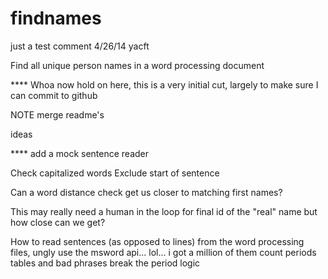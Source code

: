findnames
=========

just a test comment 4/26/14
yacft

Find all unique person names in a word processing document



**** Whoa now hold on here, this is a very initial cut, largely to make sure I can commit to github  


NOTE merge readme's


ideas

**** add a mock sentence reader

Check capitalized words 
Exclude start of sentence

Can a word distance check get us closer to matching first names?

This may really need a human in the loop for final id of the "real" name but how close can we get?


How to read sentences (as opposed to lines) from the word processing files, ungly
   use the msword api... lol... i got a million of them
   count periods
      tables and bad phrases break the period logic
      